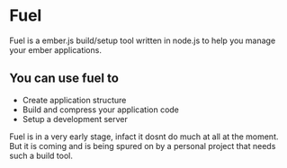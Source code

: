 # Fuel

Fuel is a ember.js build/setup tool written in node.js to help you manage your ember applications.

## You can use fuel to

* Create application structure
* Build and compress your application code
* Setup a development server

Fuel is in a very early stage, infact it dosnt do much at all at the moment. But it is coming and is being spured on by a personal project that needs such a build tool.
